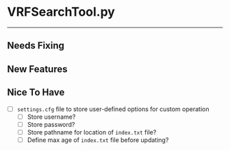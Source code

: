 # VRFSearchTool.py #
----------

## Needs Fixing ##

## New Features ##

## Nice To Have ##
- [ ] `settings.cfg` file to store user-defined options for custom operation
	- [ ] Store username?
	- [ ] Store password?
	- [ ] Store pathname for location of `index.txt` file?
	- [ ] Define max age of `index.txt` file before updating?
